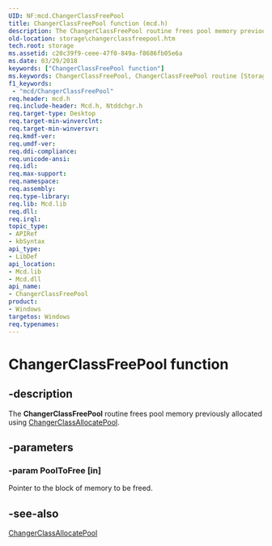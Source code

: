 ```yaml
---
UID: NF:mcd.ChangerClassFreePool
title: ChangerClassFreePool function (mcd.h)
description: The ChangerClassFreePool routine frees pool memory previously allocated using ChangerClassAllocatePool.
old-location: storage\changerclassfreepool.htm
tech.root: storage
ms.assetid: c20c39f9-ceee-47f0-849a-f8686fb05e6a
ms.date: 03/29/2018
keywords: ["ChangerClassFreePool function"]
ms.keywords: ChangerClassFreePool, ChangerClassFreePool routine [Storage Devices], chgrclas_3f5fb8a4-3c85-4dde-80c9-f8e001b7b3bd.xml, mcd/ChangerClassFreePool, storage.changerclassfreepool
f1_keywords:
 - "mcd/ChangerClassFreePool"
req.header: mcd.h
req.include-header: Mcd.h, Ntddchgr.h
req.target-type: Desktop
req.target-min-winverclnt: 
req.target-min-winversvr: 
req.kmdf-ver: 
req.umdf-ver: 
req.ddi-compliance: 
req.unicode-ansi: 
req.idl: 
req.max-support: 
req.namespace: 
req.assembly: 
req.type-library: 
req.lib: Mcd.lib
req.dll: 
req.irql: 
topic_type:
- APIRef
- kbSyntax
api_type:
- LibDef
api_location:
- Mcd.lib
- Mcd.dll
api_name:
- ChangerClassFreePool
product:
- Windows
targetos: Windows
req.typenames: 
---
```


# ChangerClassFreePool function


## -description


The <b>ChangerClassFreePool</b> routine frees pool memory previously allocated using <a href="https://docs.microsoft.com/windows-hardware/drivers/ddi/mcd/nf-mcd-changerclassallocatepool">ChangerClassAllocatePool</a>. 


## -parameters




### -param PoolToFree [in]

Pointer to the block of memory to be freed.


## -see-also




<a href="https://docs.microsoft.com/windows-hardware/drivers/ddi/mcd/nf-mcd-changerclassallocatepool">ChangerClassAllocatePool</a>
 

 

